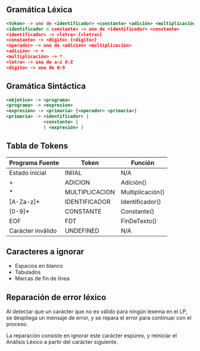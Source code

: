 ## Gramática Léxica

```xml
<token> -> uno de <identificador> <constante> <adición> <multiplicación>
<identificador o constante> -> uno de <identificador> <constante>
<identificador> -> <letra> {<letra>}
<constante> -> <dígito> {<dígito>}
<operador> -> uno de <adición> <multiplicación>
<adición> -> +
<multiplicación> -> *
<letra> -> una de a-z A-Z
<dígito> -> uno de 0-9
```

## Gramática Sintáctica

```xml
<objetivo> -> <programa>
<programa> -> <expresion>
<expresión> -> <primaria> {<operador> <primaria>}
<primaria> -> <identificador> |
              <constante> |
              ( <expresión> )
```

## Tabla de Tokens

| Programa Fuente   | Token          | Función          |
|-------------------|----------------|------------------|
| Estado inicial    | INIIAL         | N/A              |
| +                 | ADICION        | Adición()        |
| *                 | MULTIPLICACION | Multiplicación() |
| [A-Za-z]*         | IDENTIFICADOR  | Identificador()  |
| [0-9]*            | CONSTANTE      | Constante()      |
| EOF               | FDT            | FinDeTexto()     |
| Carácter inválido | UNDEFINED      | N/A              |

## Caracteres a ignorar

- Espacios en blanco
- Tabulados
- Marcas de fin de línea

## Reparación de error léxico

Al detectar que un carácter que no es válido para ningún lexema en el LP, se despliega un mensaje de error, y se repara el error para continuar con el proceso.

La reparación consiste en ignorar este carácter espúreo, y reiniciar el Análisis Léxico a partir del carácter siguiente.